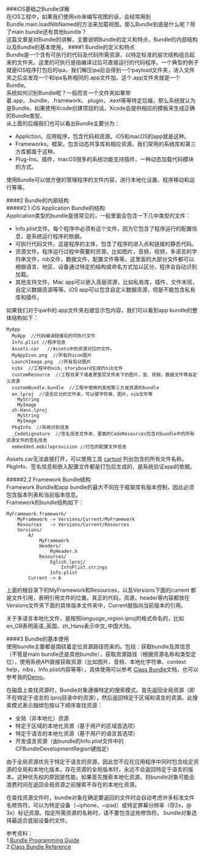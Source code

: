 ###iOS基础之Bundle详解   
在iOS工程中，如果我们使用xib来编写视图的话，会经常用到Bundle.main.loadNibNamed的方法来加载视图。那么Bundle到底是什么呢？除了main bundle还有其他bundle？    
这篇文章是对Bundle的讲解，主要说明Bundle的定义和特点，Bundle的内部结构以及Bundle的基本使用。
####1 Bundle的定义和特点      
Bundle是一个含有可执行的代码及代码所需资源，以特定标准的层次结构组合起来的文件夹。这里的可执行是指编译过后可直接运行的代码程序。一个典型的例子就是iOS程序打包后的ipa，我们解压ipa后会得到一个payload文件夹，进入文件夹之后会发现一个和ipa名称相同的.app文件加。这个.app文件夹就是一个Bundle。  
系统如何识别Bundle呢？一般而言一个文件夹如果带着.app，.bundle，.framework，.plugin，.kext等等特定后缀，那么系统就认为是Bundle。如果使用Xcode创建项目的话，Xcode会提供相应的模板来生成正确的Bundle类型。  
从上面的后缀我们也可以看出Bundle主要分为：  

* Appliction。应用程序，包含代码和资源。iOS和macOS的app就是这种。    
* Frameworks。框架，包含动态共享库和相应资源。我们常用的系统库和第三方库都属于这种。  
* Plug-Ins。插件，macOS很多的系统功能支持插件，一种动态加载代码模块的方式。     

使用Bundle可以很方便的管理程序的文件内容，进行本地化设置、程序移动和运行等等。   

####2 Bundle的内部结构    
#####2.1 iOS Application Bundle的结构  
Application类型的bundle是很常见的，一般里面会包含一下几中类型的文件：  

* Info.plist文件。每个程序中必须有这个文件，因为它包含了程序运行的配置信息，是系统运行程序的依据。  
* 可执行代码文件。这是程序的主体，包含了程序的进入点和链接的静态代码。  
* 资源文件。程序运行过程中需要的资源，比如图片，音频，视频，多语言的字符串文件，nib文件，数据文件，配置文件等等。这里面的大部分文件都可以根据语言、地区、设备通过特定的结构或命名方式加以区分，程序会自动识别加载。  
* 其他支持文件。Mac app可以嵌入高层资源，比如私有库，插件，文件末班，自定义数据资源等等。iOS app可以包含自定义数据资源，但是不能包含私有库和插件。    

如果我们对于ipa中的.app文件夹右键显示包内容，我们可以看到app bundle的整体结构如下：  

	MyApp  
	  MyApp  //代码编译链接后的可执行文件  
	  Info.plist //程序信息
	  Assets.car   //Assets中的资源对应的文件。    
	  MyAppIcon.png  //所有的icon图片   
	  LaunchImage.png  //所有启动图片 
	  nibs  //工程中的xib，storyboard生成的nib文件 
	  customResource  //工程目录下或者更里层文件夹下的图片，音、视频，数据文件等自定义资源  
	  customBundle.bundle  //工程中使用的其他第三方或资源的bundle  
	  en.lproj  //语言区分的文件夹，可以使字符串、图片，nib文件等
	    MyString  
	    MyImage
	  zh-Hans.lproj  
	    MyString  
	    MyImage  
	  PkgInfo  //系统识别信息  
	  _CodeSignature  //签名信息文件夹，里面的CodeResources包含对bundle中的所有资源文件的签名信息  
	  embedded.mobileprovision //打包的配置文件信息  
	  
	  

Assets.car无法直接打开，可以使用工具 [cartool](https://github.com/steventroughtonsmith/cartool) 列出包含的所有文件名称。PkgInfo、签名信息和嵌入配置文件都是打包后生成的，是系统验证app的依据。  
  
#####2.2 Framework Bundle结构  
Framework Bundle和app bundle的最大不同在于框架库有版本控制，因此必须包含版本列表和当前版本信息。  
Framework的bundle结构如下：  

	MyFramework.framework/
		MyFramework -> Versions/Current/MyFramework  
		Resources   -> Versions/Current/Resources  
		Versions/
			A/
				MyFramework
				Headers/
					MyHeader.h
				Resources/ 
					Eglish.lproj/
						InfoPlist.strings 
					Info.plist
			Current -> A

上面的根目录下的MyFramework和Resources，以及Versions下面的current 都是文件引用，表明引用文件的位置。真正的代码，资源，header等内容都放在Versions文件夹下面的具体版本文件夹中，Current就指向当前版本的引用。    

关于多语言本地化文件，是按照*language_region.lproj*的格式命名的，比如en_GB表明英语_英国，zh_Hans表示中文_中国大陆。  
  
####3 Bundle的基本使用    
使用bundle主要都是围绕着定位资源路径而来的。包括：获取bundle及其信息（不管是main bundle还是其他bundle），获取资源路径（根据资源名称和类型定位），使用系统API直接获取资源（比如图片、音频、本地化字符串、context help，nibs，Info.plist内容等等），具体使用可以参考 [Class Bundle](https://developer.apple.com/documentation/foundation/bundle)文档，也可以参考我的[Demo](https://github.com/Justin-ZhengYi/BundelPathDemo)。    

在磁盘上查找资源时，Bundle对象遵循特定的搜索模式。首先返回全局资源（即不在特定于语言的.lproj目录中的资源），然后返回特定于区域和语言的资源。此搜索模式表示捆绑包按以下顺序查找资源：

* 全局（非本地化）资源
* 特定于区域的本地化资源（基于用户的区域首选项）
* 特定于语言的本地化资源（基于用户的语言首选项）
* 开发语言资源（由bundle的Info.plist文件中的CFBundleDevelopmentRegion键指定）

由于全局资源优先于特定于语言的资源，因此您不应在应用程序中同时包含给定资源的全局和本地化版本。存在资源的全局版本时，永远不会返回特定于语言的版本。这种优先权的原因是性能。如果首先搜索本地化资源，则bundle对象可能会浪费时间在返回全局资源之前搜索不存在的本地化资源。

在查找资源文件时，bundle对象在确定要返回的文件时会自动考虑许多标准文件名修饰符。可以为特定设备（~iphone，~ipad）或特定屏幕分辨率（@2x，@ 3x）标记资源。指定所需资源的名称时，请不要包含这些修饰符。 bundle对象选择最适合底层设备的文件。   

 


参考资料：  
1.[Bundle Programming Guide](https://developer.apple.com/library/archive/documentation/CoreFoundation/Conceptual/CFBundles/AccessingaBundlesContents/AccessingaBundlesContents.html#//apple_ref/doc/uid/10000123i-CH104-SW6)  
2.[Class Bundle Reference](https://developer.apple.com/documentation/foundation/bundle)  




  

